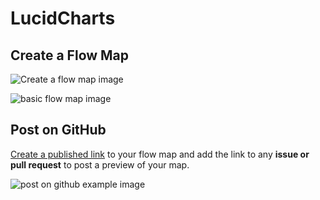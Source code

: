 # LucidCharts

## Create a Flow Map

![Create a flow map image](https://user-images.githubusercontent.com/59668647/96020955-a2907900-0e03-11eb-9d36-9e113e6e02e5.png)

![basic flow map image](https://user-images.githubusercontent.com/59668647/96020961-a45a3c80-0e03-11eb-955a-83c695b6b55a.png)

## Post on GitHub

[Create a published link](https://lucidchart.zendesk.com/hc/en-us/articles/115005889683-Video-Publish-your-diagram-to-a-unique-URL) to your flow map and add the link to any **issue or pull request** to post a preview of your map.

![post on github example image](https://user-images.githubusercontent.com/59668647/96021663-9b1d9f80-0e04-11eb-8a9a-df6df8bfdd8b.png)
